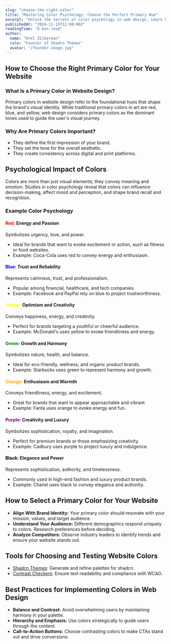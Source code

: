 ```yaml
---
slug: "choose-the-right-color"
title: "Mastering Color Psychology: Choose the Perfect Primary Hue"
excerpt: "Unlock the secrets of color psychology in web design. Learn how to select the ideal primary color to enhance user engagement and brand perception."
publishedAt: "2024-12-15T12:00:00Z"
readingTime: "8 min read"
author:
  name: "Orel Zilberman"
  role: "Founter of Shadcn Themes"
  avatar: "/founder-image.jpg"
---
```


## How to Choose the Right Primary Color for Your Website

### What Is a Primary Color in Website Design?

Primary colors in website design refer to the foundational hues that shape the brand's visual identity. While traditional primary colors in art are red, blue, and yellow, web design considers primary colors as the dominant tones used to guide the user's visual journey.

### Why Are Primary Colors Important?

- They define the first impression of your brand.
- They set the tone for the overall aesthetic.
- They create consistency across digital and print platforms.

## Psychological Impact of Colors

Colors are more than just visual elements; they convey meaning and emotion. Studies in color psychology reveal that colors can influence decision-making, affect mood and perception, and shape brand recall and recognition.

### Example Color Psychology

#### <span style="color: red;">Red:</span> Energy and Passion
Symbolizes urgency, love, and power.
- Ideal for brands that want to evoke excitement or action, such as fitness or food websites.
- Example: Coca-Cola uses red to convey energy and enthusiasm.

#### <span style="color: blue;">Blue:</span> Trust and Reliability
Represents calmness, trust, and professionalism.
- Popular among financial, healthcare, and tech companies.
- Example: Facebook and PayPal rely on blue to project trustworthiness.

#### <span style="color: yellow;">Yellow:</span> Optimism and Creativity
Conveys happiness, energy, and creativity.
- Perfect for brands targeting a youthful or cheerful audience.
- Example: McDonald's uses yellow to evoke friendliness and energy.

#### <span style="color: green;">Green:</span> Growth and Harmony
Symbolizes nature, health, and balance.
- Ideal for eco-friendly, wellness, and organic product brands.
- Example: Starbucks uses green to represent harmony and growth.

#### <span style="color: orange;">Orange:</span> Enthusiasm and Warmth
Conveys friendliness, energy, and excitement.
- Great for brands that want to appear approachable and vibrant.
- Example: Fanta uses orange to evoke energy and fun.

#### <span style="color: purple;">Purple:</span> Creativity and Luxury
Symbolizes sophistication, royalty, and imagination.
- Perfect for premium brands or those emphasizing creativity.
- Example: Cadbury uses purple to project luxury and indulgence.

#### <span style="color: black;">Black:</span> Elegance and Power
Represents sophistication, authority, and timelessness.
- Commonly used in high-end fashion and luxury product brands.
- Example: Chanel uses black to convey elegance and authority.

## How to Select a Primary Color for Your Website

- **Align With Brand Identity:** Your primary color should resonate with your mission, values, and target audience.
- **Understand Your Audience:** Different demographics respond uniquely to colors. Research preferences before deciding.
- **Analyze Competitors:** Observe industry leaders to identify trends and ensure your website stands out.

## Tools for Choosing and Testing Website Colors

- [Shadcn Themes](https://www.shadcn.studio/): Generate and refine palettes for shadcn.
- <a href="https://www.shadcn.studio/resources/contrast-checker" target="_blank" rel="noopener noreferrer">Contrast Checkers</a>: Ensure text readability and compliance with WCAG.


## Best Practices for Implementing Colors in Web Design

- **Balance and Contrast:** Avoid overwhelming users by maintaining harmony in your palette.
- **Hierarchy and Emphasis:** Use colors strategically to guide users through the content.
- **Call-to-Action Buttons:** Choose contrasting colors to make CTAs stand out and drive conversions.

